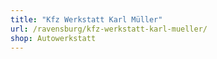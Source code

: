 ```yaml
---
title: "Kfz Werkstatt Karl Müller"
url: /ravensburg/kfz-werkstatt-karl-mueller/
shop: Autowerkstatt
---
```

